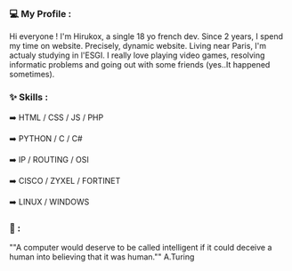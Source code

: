 ### 💻 My Profile :

Hi everyone ! I'm Hirukox, a single 18 yo french dev. Since 2 years, I spend my time on website. Precisely, dynamic website. Living near Paris, I'm actualy studying in l'ESGI. I really love playing video games, resolving informatic problems and going out with some friends (yes..It happened sometimes).  

### ✨ Skills :

➡️ HTML / CSS / JS / PHP

➡️ PYTHON / C / C#

➡️ IP / ROUTING / OSI

➡️ CISCO / ZYXEL / FORTINET

➡️ LINUX / WINDOWS

### 💭 :

""A computer would deserve to be called intelligent if it could deceive a human into believing that it was human."" A.Turing

